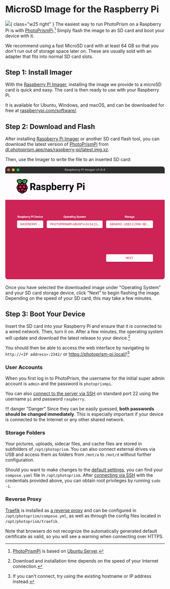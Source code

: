 # MicroSD Image for the Raspberry Pi 

![](microsd-image/card.jpg){ class="w25 right" }
The easiest way to run PhotoPrism on a Raspberry Pi is with [PhotoPrismPi](https://dl.photoprism.app/nas/raspberry-pi/).[^1]
Simply flash the image to an SD card and boot your device with it.

We recommend using a fast MicroSD card with at least 64 GB so that you don't run out of storage space later on. These are usually sold with an adapter that fits into normal SD card slots.

## Step 1: Install Imager

With the [Raspberry Pi Imager](https://www.raspberrypi.com/software/), installing the image we provide to a microSD card is quick and easy. The card is then ready to use with your Raspberry Pi.

It is available for Ubuntu, Windows, and macOS, and can be downloaded for free at [raspberrypi.com/software/](https://www.raspberrypi.com/software/).

## Step 2: Download and Flash

After installing [Raspberry Pi Imager](https://www.raspberrypi.com/software/) or another SD card flash tool, you can download the latest version of [PhotoPrismPi](https://dl.photoprism.app/nas/raspberry-pi/) from [dl.photoprism.app/nas/raspberry-pi/latest.img.xz](https://dl.photoprism.app/nas/raspberry-pi/latest.img.xz). 

Then, use the Imager to write the file to an inserted SD card:

![](microsd-image/imager.png)

Once you have selected the downloaded image under "Operating System" and your SD card storage device, click "Next" to begin flashing the image. Depending on the speed of your SD card, this may take a few minutes.

## Step 3: Boot Your Device

Insert the SD card into your Raspberry Pi and ensure that it is connected to a wired network. Then, turn it on. After a few minutes, the operating system will update and download the latest release to your device.[^2]

You should then be able to access the web interface by navigating to `http://<IP address>:2342/` or <https://photoprism-pi.local/>![^3]

### User Accounts

When you first log in to PhotoPrism, the username for the initial super admin account is `admin` and the password is `photoprismpi`.

You can also [connect to the server via SSH](https://www.howtogeek.com/311287/how-to-connect-to-an-ssh-server-from-windows-macos-or-linux/) on standard port 22 using the username `pi` and password `raspberry`.

!!! danger "Danger"
    Since they can be easily guessed, **both passwords should be changed immediately**. This is especially important if your device is connected to the Internet or any other shared network.

### Storage Folders

Your pictures, uploads, sidecar files, and cache files are stored in subfolders of `/opt/photoprism`. You can also connect external drives via USB and access them as folders from `/mnt/a` to `/mnt/d` without further configuration.

Should you want to make changes to the [default settings](../config-options.md), you can find your `compose.yaml` file in `/opt/photoprism`.
After [connecting via SSH](https://www.howtogeek.com/311287/how-to-connect-to-an-ssh-server-from-windows-macos-or-linux/) with the credentials provided above, you can obtain root privileges by running `sudo -i`.

### Reverse Proxy

[Traefik](https://traefik.io/traefik)  is installed as [a reverse proxy](../proxies/traefik.md) and can be configured in `/opt/photoprism/compose.yml`, as well as through the config files located in `/opt/photoprism/traefik`.

Note that browsers do not recognize the automatically generated default certificate as valid, so you will see a warning when connecting over HTTPS.

[^1]: [PhotoPrismPi](https://dl.photoprism.app/nas/raspberry-pi/) is based on [Ubuntu Server](https://cdimage.ubuntu.com/releases/24.04.2/release/).
[^2]: Download and installation time depends on the speed of your Internet connection.
[^3]: If you can't connect, try using the existing hostname or IP address instead.
